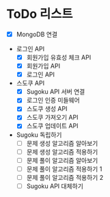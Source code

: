 # ToDo 리스트
- [x] MongoDB 연결
- 로그인 API
  - [x] 회원가입 유효성 체크 API
  - [x] 회원가입 API
  - [x] 로그인 API
- 스도쿠 API
  - [x] Sugoku API 서버 연결
  - [x] 로그인 인증 미들웨어
  - [x] 스도쿠 생성 API
  - [x] 스도쿠 가져오기 API
  - [x] 스도쿠 업데이트 API
- Sugoku 독립하기
  - [ ] 문제 생성 알고리즘 알아보기
  - [ ] 문제 생성 알고리즘 적용하기
  - [ ] 문제 풀이 알고리즘 알아보기
  - [ ] 문제 풀이 알고리즘 적용하기 1
  - [ ] 문제 풀이 알고리즘 적용하기 2
  - [ ] Sugoku API 대체하기